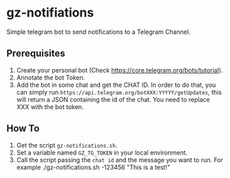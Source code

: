 # gz-notifiations
Simple telegram bot to send notifications to a Telegram Channel.


## Prerequisites
1. Create your personal bot (Check https://core.telegram.org/bots/tutorial).
2. Annotate the bot Token.
3. Add the bot in some chat and get the CHAT ID. In order to do that, you can simply run `https://api.telegram.org/botXXX:YYYYY/getUpdates`, this will return a JSON containing the id of the chat. You need to replace XXX with the bot token.

## How To
1. Get the script `gz-notifications.sh`.
2. Set a variable named `GZ_TG_TOKEN` in your local environment.
3. Call the script passing the `chat id` and the message you want to run. For example ./gz-notifications.sh -123456 "This is a test!"
